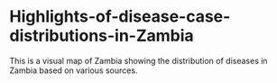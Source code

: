 # Highlights-of-disease-case-distributions-in-Zambia
This is a visual map of Zambia showing the distribution of diseases in Zambia based on various sources.
